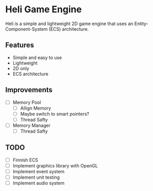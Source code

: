 # Heli Game Engine

Heli is a simple and lightweight 2D game engine that uses an Entity-Component-System (ECS) architecture.

## Features
- Simple and easy to use
- Lightweight
- 2D only
- ECS architecture

## Improvements
- [ ] Memory Pool
  - [ ] Allign Memory
  - [ ] Maybe switch to smart pointers?
  - [ ] Thread Safty
- [ ] Memory Manager
  - [ ] Thread Safty

## TODO
- [ ] Finnish ECS
- [ ] Implement graphics library with OpenGL
- [ ] Implement event system
- [ ] Implement unit testing
- [ ] Implement audio system
